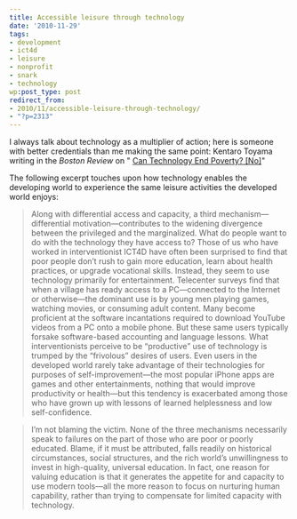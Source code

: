 ```yaml
---
title: Accessible leisure through technology
date: '2010-11-29'
tags:
- development
- ict4d
- leisure
- nonprofit
- snark
- technology
wp:post_type: post
redirect_from:
- 2010/11/accessible-leisure-through-technology/
- "?p=2313"
---
```


I always talk about technology as a multiplier of action; here is someone with better credentials than me making the same point: Kentaro Toyama writing in the _Boston Review_ on " [Can Technology End Poverty? [No]](http://www.bostonreview.net/BR35.6/toyama.php)"

The following excerpt touches upon how technology enables the developing world to experience the same leisure activities the developed world enjoys:

> Along with differential access and capacity, a third mechanism—differential motivation—contributes to the widening divergence between the privileged and the marginalized. What do people want to do with the technology they have access to? Those of us who have worked in interventionist ICT4D have often been surprised to find that poor people don’t rush to gain more education, learn about health practices, or upgrade vocational skills. Instead, they seem to use technology primarily for entertainment. Telecenter surveys find that when a village has ready access to a PC—connected to the Internet or otherwise—the dominant use is by young men playing games, watching movies, or consuming adult content. Many become proficient at the software incantations required to download YouTube videos from a PC onto a mobile phone. But these same users typically forsake software-based accounting and language lessons. What interventionists perceive to be “productive” use of technology is trumped by the “frivolous” desires of users. Even users in the developed world rarely take advantage of their technologies for purposes of self-improvement—the most popular iPhone apps are games and other entertainments, nothing that would improve productivity or health—but this tendency is exacerbated among those who have grown up with lessons of learned helplessness and low self-confidence.

>

> I’m not blaming the victim. None of the three mechanisms necessarily speak to failures on the part of those who are poor or poorly educated. Blame, if it must be attributed, falls readily on historical circumstances, social structures, and the rich world’s unwillingness to invest in high-quality, universal education. In fact, one reason for valuing education is that it generates the appetite for and capacity to use modern tools—all the more reason to focus on nurturing human capability, rather than trying to compensate for limited capacity with technology.
